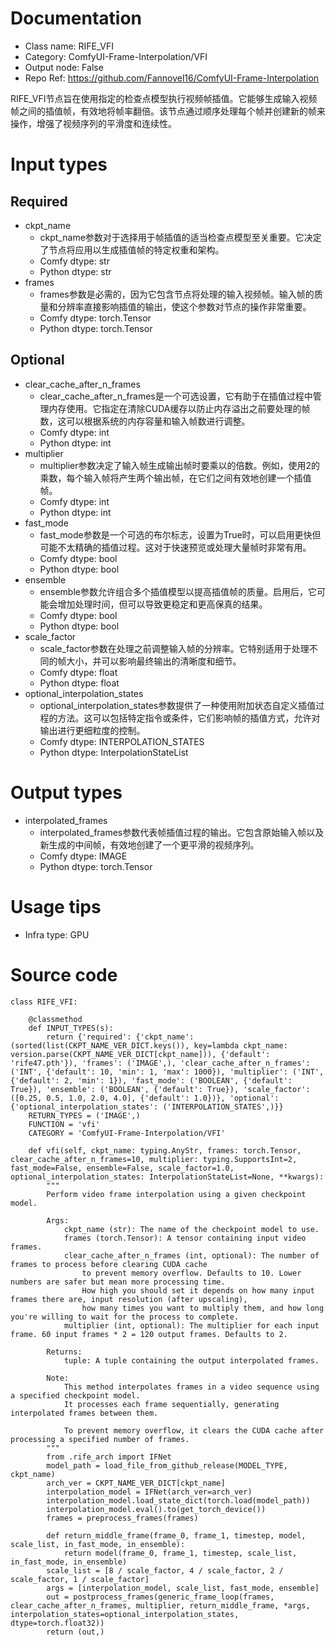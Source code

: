 # Documentation
- Class name: RIFE_VFI
- Category: ComfyUI-Frame-Interpolation/VFI
- Output node: False
- Repo Ref: https://github.com/Fannovel16/ComfyUI-Frame-Interpolation

RIFE_VFI节点旨在使用指定的检查点模型执行视频帧插值。它能够生成输入视频帧之间的插值帧，有效地将帧率翻倍。该节点通过顺序处理每个帧并创建新的帧来操作，增强了视频序列的平滑度和连续性。

# Input types
## Required
- ckpt_name
    - ckpt_name参数对于选择用于帧插值的适当检查点模型至关重要。它决定了节点将应用以生成插值帧的特定权重和架构。
    - Comfy dtype: str
    - Python dtype: str
- frames
    - frames参数是必需的，因为它包含节点将处理的输入视频帧。输入帧的质量和分辨率直接影响插值的输出，使这个参数对节点的操作非常重要。
    - Comfy dtype: torch.Tensor
    - Python dtype: torch.Tensor
## Optional
- clear_cache_after_n_frames
    - clear_cache_after_n_frames是一个可选设置，它有助于在插值过程中管理内存使用。它指定在清除CUDA缓存以防止内存溢出之前要处理的帧数，这可以根据系统的内存容量和输入帧数进行调整。
    - Comfy dtype: int
    - Python dtype: int
- multiplier
    - multiplier参数决定了输入帧生成输出帧时要乘以的倍数。例如，使用2的乘数，每个输入帧将产生两个输出帧，在它们之间有效地创建一个插值帧。
    - Comfy dtype: int
    - Python dtype: int
- fast_mode
    - fast_mode参数是一个可选的布尔标志，设置为True时，可以启用更快但可能不太精确的插值过程。这对于快速预览或处理大量帧时非常有用。
    - Comfy dtype: bool
    - Python dtype: bool
- ensemble
    - ensemble参数允许组合多个插值模型以提高插值帧的质量。启用后，它可能会增加处理时间，但可以导致更稳定和更高保真的结果。
    - Comfy dtype: bool
    - Python dtype: bool
- scale_factor
    - scale_factor参数在处理之前调整输入帧的分辨率。它特别适用于处理不同的帧大小，并可以影响最终输出的清晰度和细节。
    - Comfy dtype: float
    - Python dtype: float
- optional_interpolation_states
    - optional_interpolation_states参数提供了一种使用附加状态自定义插值过程的方法。这可以包括特定指令或条件，它们影响帧的插值方式，允许对输出进行更细粒度的控制。
    - Comfy dtype: INTERPOLATION_STATES
    - Python dtype: InterpolationStateList

# Output types
- interpolated_frames
    - interpolated_frames参数代表帧插值过程的输出。它包含原始输入帧以及新生成的中间帧，有效地创建了一个更平滑的视频序列。
    - Comfy dtype: IMAGE
    - Python dtype: torch.Tensor

# Usage tips
- Infra type: GPU

# Source code
```
class RIFE_VFI:

    @classmethod
    def INPUT_TYPES(s):
        return {'required': {'ckpt_name': (sorted(list(CKPT_NAME_VER_DICT.keys()), key=lambda ckpt_name: version.parse(CKPT_NAME_VER_DICT[ckpt_name])), {'default': 'rife47.pth'}), 'frames': ('IMAGE',), 'clear_cache_after_n_frames': ('INT', {'default': 10, 'min': 1, 'max': 1000}), 'multiplier': ('INT', {'default': 2, 'min': 1}), 'fast_mode': ('BOOLEAN', {'default': True}), 'ensemble': ('BOOLEAN', {'default': True}), 'scale_factor': ([0.25, 0.5, 1.0, 2.0, 4.0], {'default': 1.0})}, 'optional': {'optional_interpolation_states': ('INTERPOLATION_STATES',)}}
    RETURN_TYPES = ('IMAGE',)
    FUNCTION = 'vfi'
    CATEGORY = 'ComfyUI-Frame-Interpolation/VFI'

    def vfi(self, ckpt_name: typing.AnyStr, frames: torch.Tensor, clear_cache_after_n_frames=10, multiplier: typing.SupportsInt=2, fast_mode=False, ensemble=False, scale_factor=1.0, optional_interpolation_states: InterpolationStateList=None, **kwargs):
        """
        Perform video frame interpolation using a given checkpoint model.
    
        Args:
            ckpt_name (str): The name of the checkpoint model to use.
            frames (torch.Tensor): A tensor containing input video frames.
            clear_cache_after_n_frames (int, optional): The number of frames to process before clearing CUDA cache
                to prevent memory overflow. Defaults to 10. Lower numbers are safer but mean more processing time.
                How high you should set it depends on how many input frames there are, input resolution (after upscaling),
                how many times you want to multiply them, and how long you're willing to wait for the process to complete.
            multiplier (int, optional): The multiplier for each input frame. 60 input frames * 2 = 120 output frames. Defaults to 2.
    
        Returns:
            tuple: A tuple containing the output interpolated frames.
    
        Note:
            This method interpolates frames in a video sequence using a specified checkpoint model. 
            It processes each frame sequentially, generating interpolated frames between them.
    
            To prevent memory overflow, it clears the CUDA cache after processing a specified number of frames.
        """
        from .rife_arch import IFNet
        model_path = load_file_from_github_release(MODEL_TYPE, ckpt_name)
        arch_ver = CKPT_NAME_VER_DICT[ckpt_name]
        interpolation_model = IFNet(arch_ver=arch_ver)
        interpolation_model.load_state_dict(torch.load(model_path))
        interpolation_model.eval().to(get_torch_device())
        frames = preprocess_frames(frames)

        def return_middle_frame(frame_0, frame_1, timestep, model, scale_list, in_fast_mode, in_ensemble):
            return model(frame_0, frame_1, timestep, scale_list, in_fast_mode, in_ensemble)
        scale_list = [8 / scale_factor, 4 / scale_factor, 2 / scale_factor, 1 / scale_factor]
        args = [interpolation_model, scale_list, fast_mode, ensemble]
        out = postprocess_frames(generic_frame_loop(frames, clear_cache_after_n_frames, multiplier, return_middle_frame, *args, interpolation_states=optional_interpolation_states, dtype=torch.float32))
        return (out,)
```